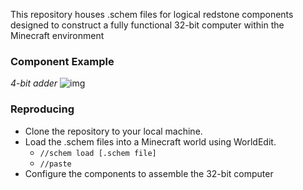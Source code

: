 This repository houses .schem files for logical redstone components designed to construct a fully functional 32-bit computer within the Minecraft environment

### Component Example

*4-bit adder*
![img](https://i.imgur.com/9C46WZB.png)

### Reproducing

- Clone the repository to your local machine.
- Load the .schem files into a Minecraft world using WorldEdit.
  - `//schem load [.schem file]`
  - `//paste`
- Configure the components to assemble the 32-bit computer
